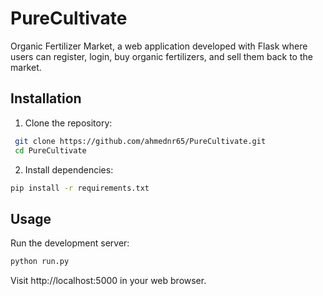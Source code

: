 
# PureCultivate

Organic Fertilizer Market, a web application developed with Flask where users can register, login, buy organic fertilizers, and sell them back to the market.


## Installation

1. Clone the repository:

```bash
 git clone https://github.com/ahmednr65/PureCultivate.git
 cd PureCultivate
```
2. Install dependencies:

```bash
pip install -r requirements.txt

```
    
## Usage

Run the development server:

```bash
python run.py

```
Visit http://localhost:5000 in your web browser.
